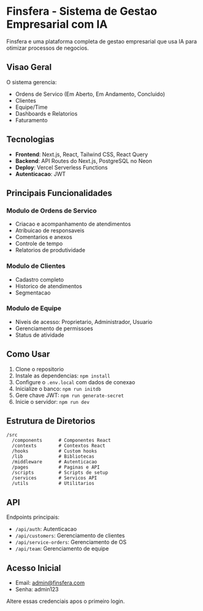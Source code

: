 # Finsfera - Sistema de Gestao Empresarial com IA

Finsfera e uma plataforma completa de gestao empresarial que usa IA para otimizar processos de negocios.

## Visao Geral

O sistema gerencia:

- Ordens de Servico (Em Aberto, Em Andamento, Concluido)
- Clientes
- Equipe/Time
- Dashboards e Relatorios
- Faturamento

## Tecnologias

- **Frontend**: Next.js, React, Tailwind CSS, React Query
- **Backend**: API Routes do Next.js, PostgreSQL no Neon
- **Deploy**: Vercel Serverless Functions
- **Autenticacao**: JWT

## Principais Funcionalidades

### Modulo de Ordens de Servico

- Criacao e acompanhamento de atendimentos
- Atribuicao de responsaveis
- Comentarios e anexos
- Controle de tempo
- Relatorios de produtividade

### Modulo de Clientes

- Cadastro completo 
- Historico de atendimentos
- Segmentacao

### Modulo de Equipe

- Niveis de acesso: Proprietario, Administrador, Usuario
- Gerenciamento de permissoes
- Status de atividade

## Como Usar

1. Clone o repositorio
2. Instale as dependencias: `npm install`
3. Configure o `.env.local` com dados de conexao
4. Inicialize o banco: `npm run initdb`
5. Gere chave JWT: `npm run generate-secret`
6. Inicie o servidor: `npm run dev`

## Estrutura de Diretorios

```
/src
  /components      # Componentes React
  /contexts        # Contextos React
  /hooks           # Custom hooks
  /lib             # Bibliotecas
  /middleware      # Autenticacao
  /pages           # Paginas e API
  /scripts         # Scripts de setup
  /services        # Servicos API
  /utils           # Utilitarios
```

## API

Endpoints principais:

- `/api/auth`: Autenticacao
- `/api/customers`: Gerenciamento de clientes
- `/api/service-orders`: Gerenciamento de OS
- `/api/team`: Gerenciamento de equipe

## Acesso Inicial

- Email: admin@finsfera.com
- Senha: admin123

Altere essas credenciais apos o primeiro login.
